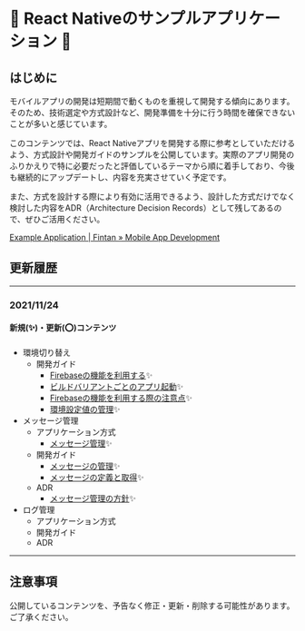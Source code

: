 # 🚧 React Nativeのサンプルアプリケーション 🚧

## はじめに

モバイルアプリの開発は短期間で動くものを重視して開発する傾向にあります。そのため、技術選定や方式設計など、開発準備を十分に行う時間を確保できないことが多いと感じています。

このコンテンツでは、React Nativeアプリを開発する際に参考としていただけるよう、方式設計や開発ガイドのサンプルを公開しています。実際のアプリ開発のふりかえりで特に必要だったと評価しているテーマから順に着手しており、今後も継続的にアップデートし、内容を充実させていく予定です。

また、方式を設計する際により有効に活用できるよう、設計した方式だけでなく検討した内容をADR（Architecture Decision Records）として残してあるので、ぜひご活用ください。

[Example Application \| Fintan » Mobile App Development](https://ws-4020.github.io/mobile-app-crib-notes/react-native/santoku)

## 更新履歴

---

###  2021/11/24

#### 新規(✨)・更新(⭕)コンテンツ

- 環境切り替え
  - 開発ガイド
    - [Firebaseの機能を利用する](https://ws-4020.github.io/mobile-app-crib-notes/react-native/santoku/development/development-environment/use-firebase)✨
    - [ビルドバリアントごとのアプリ起動](https://ws-4020.github.io/mobile-app-crib-notes/react-native/santoku/development/implement/app-launch-with-build-variants)✨
    - [Firebaseの機能を利用する際の注意点](https://ws-4020.github.io/mobile-app-crib-notes/react-native/santoku/development/implement/cautions-on-using-firebase)✨
    - [環境設定値の管理](https://ws-4020.github.io/mobile-app-crib-notes/react-native/santoku/development/implement/configurations)✨
- メッセージ管理
  - アプリケーション方式
    - [メッセージ管理](https://ws-4020.github.io/mobile-app-crib-notes/react-native/santoku/application-architecture/message-configuration/overview)✨
  - 開発ガイド
    - [メッセージの管理](https://ws-4020.github.io/mobile-app-crib-notes/react-native/santoku/development/design/message-configuration)✨
    - [メッセージの定義と取得](https://ws-4020.github.io/mobile-app-crib-notes/react-native/santoku/development/implement/message-configuration)✨
  - ADR
    - [メッセージ管理の方針](https://ws-4020.github.io/mobile-app-crib-notes/react-native/santoku/decisions/adr-005-message)✨
- ログ管理
  - アプリケーション方式
  - 開発ガイド
  - ADR

---

## 注意事項

公開しているコンテンツを、予告なく修正・更新・削除する可能性があります。ご了承ください。
